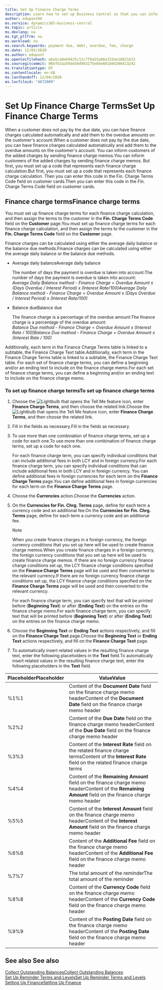 ```yaml
---
title: Set Up Finance Charge Terms
description: Learn how to set up Business Central so that you can inform customers of added charges by sending finance charge memos.
author: edupont04
ms.service: dynamics365-business-central
ms.topic: article
ms.devlang: na
ms.tgt_pltfrm: na
ms.workload: na
ms.search.keywords: payment due, debt, overdue, fee, charge
ms.date: 12/03/2020
ms.author: edupont
ms.openlocfilehash: aba5ca8eb9425c11c7f8a55a08a153ee18821632
ms.sourcegitcommit: 06bfb3aa59de50d983175e68e681b9d206423242
ms.translationtype: HT
ms.contentlocale: en-GB
ms.lasthandoff: 12/04/2020
ms.locfileid: "4672009"
---
```

# <a name="set-up-finance-charge-terms"></a><span data-ttu-id="45d80-103">Set Up Finance Charge Terms</span><span class="sxs-lookup"><span data-stu-id="45d80-103">Set Up Finance Charge Terms</span></span>

<span data-ttu-id="45d80-104">When a customer does not pay by the due date, you can have finance charges calculated automatically and add them to the overdue amounts on the customer's account.</span><span class="sxs-lookup"><span data-stu-id="45d80-104">When a customer does not pay by the due date, you can have finance charges calculated automatically and add them to the overdue amounts on the customer's account.</span></span> <span data-ttu-id="45d80-105">You can inform customers of the added charges by sending finance charge memos.</span><span class="sxs-lookup"><span data-stu-id="45d80-105">You can inform customers of the added charges by sending finance charge memos.</span></span> <span data-ttu-id="45d80-106">But first, you must set up a code that represents each finance charge calculation.</span><span class="sxs-lookup"><span data-stu-id="45d80-106">But first, you must set up a code that represents each finance charge calculation.</span></span> <span data-ttu-id="45d80-107">Then you can enter this code in the Fin. Charge Terms Code field on customer cards.</span><span class="sxs-lookup"><span data-stu-id="45d80-107">Then you can enter this code in the Fin. Charge Terms Code field on customer cards.</span></span>  

## <a name="finance-charge-terms"></a><span data-ttu-id="45d80-108">Finance charge terms</span><span class="sxs-lookup"><span data-stu-id="45d80-108">Finance charge terms</span></span>

<span data-ttu-id="45d80-109">You must set up finance charge terms for each finance charge calculation, and then assign the terms to the customer in the **Fin. Charge Terms Code** field on the **Customer** page.</span><span class="sxs-lookup"><span data-stu-id="45d80-109">You must set up finance charge terms for each finance charge calculation, and then assign the terms to the customer in the **Fin. Charge Terms Code** field on the **Customer** page.</span></span>

<span data-ttu-id="45d80-110">Finance charges can be calculated using either the average daily balance or the balance due methods.</span><span class="sxs-lookup"><span data-stu-id="45d80-110">Finance charges can be calculated using either the average daily balance or the balance due methods.</span></span>

* <span data-ttu-id="45d80-111">Average daily balance</span><span class="sxs-lookup"><span data-stu-id="45d80-111">Average daily balance</span></span>  
  
  <span data-ttu-id="45d80-112">The number of days the payment is overdue is taken into account:</span><span class="sxs-lookup"><span data-stu-id="45d80-112">The number of days the payment is overdue is taken into account:</span></span>  
  <span data-ttu-id="45d80-113">*Average Daily Balance method* - *Finance Charge* = *Overdue Amount* x *(Days Overdue / Interest Period)* x *(Interest Rate/100)*</span><span class="sxs-lookup"><span data-stu-id="45d80-113">*Average Daily Balance method* - *Finance Charge* = *Overdue Amount* x *(Days Overdue / Interest Period)* x *(Interest Rate/100)*</span></span>

* <span data-ttu-id="45d80-114">Balance due</span><span class="sxs-lookup"><span data-stu-id="45d80-114">Balance due</span></span>  
  
  <span data-ttu-id="45d80-115">The finance charge is a percentage of the overdue amount:</span><span class="sxs-lookup"><span data-stu-id="45d80-115">The finance charge is a percentage of the overdue amount:</span></span>  
  <span data-ttu-id="45d80-116">*Balance Due method* - *Finance Charge* = *Overdue Amount* x *(Interest Rate / 100)*</span><span class="sxs-lookup"><span data-stu-id="45d80-116">*Balance Due method* - *Finance Charge* = *Overdue Amount* x *(Interest Rate / 100)*</span></span>

<span data-ttu-id="45d80-117">Additionally, each term in the Finance Charge Terms table is linked to a subtable, the Finance Charge Text table.</span><span class="sxs-lookup"><span data-stu-id="45d80-117">Additionally, each term in the Finance Charge Terms table is linked to a subtable, the Finance Charge Text table.</span></span> <span data-ttu-id="45d80-118">For each set of finance charge terms, you can define a beginning and/or an ending text to include on the finance charge memo.</span><span class="sxs-lookup"><span data-stu-id="45d80-118">For each set of finance charge terms, you can define a beginning and/or an ending text to include on the finance charge memo.</span></span>

### <a name="to-set-up-finance-charge-terms"></a><span data-ttu-id="45d80-119">To set up finance charge terms</span><span class="sxs-lookup"><span data-stu-id="45d80-119">To set up finance charge terms</span></span>

1. <span data-ttu-id="45d80-120">Choose the ![Lightbulb that opens the Tell Me feature](media/ui-search/search_small.png "Tell me what you want to do") icon, enter **Finance Charge Terms**, and then choose the related link.</span><span class="sxs-lookup"><span data-stu-id="45d80-120">Choose the ![Lightbulb that opens the Tell Me feature](media/ui-search/search_small.png "Tell me what you want to do") icon, enter **Finance Charge Terms**, and then choose the related link.</span></span>  
2. <span data-ttu-id="45d80-121">Fill in the fields as necessary.</span><span class="sxs-lookup"><span data-stu-id="45d80-121">Fill in the fields as necessary.</span></span>
3. <span data-ttu-id="45d80-122">To use more than one combination of finance charge terms, set up a code for each one.</span><span class="sxs-lookup"><span data-stu-id="45d80-122">To use more than one combination of finance charge terms, set up a code for each one.</span></span>

    <span data-ttu-id="45d80-123">For each finance charge term, you can specify individual conditions that can include additional fees in both LCY and in foreign currency.</span><span class="sxs-lookup"><span data-stu-id="45d80-123">For each finance charge term, you can specify individual conditions that can include additional fees in both LCY and in foreign currency.</span></span> <span data-ttu-id="45d80-124">You can define additional fees in foreign currencies for each term on the **Finance Charge Terms** page.</span><span class="sxs-lookup"><span data-stu-id="45d80-124">You can define additional fees in foreign currencies for each term on the **Finance Charge Terms** page.</span></span>
4. <span data-ttu-id="45d80-125">Choose the **Currencies** action.</span><span class="sxs-lookup"><span data-stu-id="45d80-125">Choose the **Currencies** action.</span></span>
5. <span data-ttu-id="45d80-126">On the **Currencies for Fin. Chrg. Terms** page, define for each term a currency code and an additional fee.</span><span class="sxs-lookup"><span data-stu-id="45d80-126">On the **Currencies for Fin. Chrg. Terms** page, define for each term a currency code and an additional fee.</span></span>

    > [!NOTE]  
    > <span data-ttu-id="45d80-127">When you create finance charges in a foreign currency, the foreign currency conditions that you set up here will be used to create finance charge memos.</span><span class="sxs-lookup"><span data-stu-id="45d80-127">When you create finance charges in a foreign currency, the foreign currency conditions that you set up here will be used to create finance charge memos.</span></span> <span data-ttu-id="45d80-128">If there are no foreign currency finance charge conditions set up, the LCY finance charge conditions specified on the **Finance Charge Terms** page will be used and then converted to the relevant currency.</span><span class="sxs-lookup"><span data-stu-id="45d80-128">If there are no foreign currency finance charge conditions set up, the LCY finance charge conditions specified on the **Finance Charge Terms** page will be used and then converted to the relevant currency.</span></span>

    <span data-ttu-id="45d80-129">For each finance charge term, you can specify text that will be printed before (**Beginning Text**) or after (**Ending Text**) on the entries on the finance charge memo.</span><span class="sxs-lookup"><span data-stu-id="45d80-129">For each finance charge term, you can specify text that will be printed before (**Beginning Text**) or after (**Ending Text**) on the entries on the finance charge memo.</span></span>  
6. <span data-ttu-id="45d80-130">Choose the **Beginning Text** or **Ending Text** actions respectively, and fill on the **Finance Charge Text** page.</span><span class="sxs-lookup"><span data-stu-id="45d80-130">Choose the **Beginning Text** or **Ending Text** actions respectively, and fill on the **Finance Charge Text** page.</span></span>
7. <span data-ttu-id="45d80-131">To automatically insert related values in the resulting finance charge text, enter the following placeholders in the **Text** field.</span><span class="sxs-lookup"><span data-stu-id="45d80-131">To automatically insert related values in the resulting finance charge text, enter the following placeholders in the **Text** field.</span></span>

|<span data-ttu-id="45d80-132">Placeholder</span><span class="sxs-lookup"><span data-stu-id="45d80-132">Placeholder</span></span>|<span data-ttu-id="45d80-133">Value</span><span class="sxs-lookup"><span data-stu-id="45d80-133">Value</span></span>|  
|-----------------|-----------|  
|<span data-ttu-id="45d80-134">%1</span><span class="sxs-lookup"><span data-stu-id="45d80-134">%1</span></span>|<span data-ttu-id="45d80-135">Content of the **Document Date** field on the finance charge memo header</span><span class="sxs-lookup"><span data-stu-id="45d80-135">Content of the **Document Date** field on the finance charge memo header</span></span>|  
|<span data-ttu-id="45d80-136">%2</span><span class="sxs-lookup"><span data-stu-id="45d80-136">%2</span></span>|<span data-ttu-id="45d80-137">Content of the **Due Date** field on the finance charge memo header</span><span class="sxs-lookup"><span data-stu-id="45d80-137">Content of the **Due Date** field on the finance charge memo header</span></span>|  
|<span data-ttu-id="45d80-138">%3</span><span class="sxs-lookup"><span data-stu-id="45d80-138">%3</span></span>|<span data-ttu-id="45d80-139">Content of the **Interest Rate** field on the related finance charge terms</span><span class="sxs-lookup"><span data-stu-id="45d80-139">Content of the **Interest Rate** field on the related finance charge terms</span></span>|  
|<span data-ttu-id="45d80-140">%4</span><span class="sxs-lookup"><span data-stu-id="45d80-140">%4</span></span>|<span data-ttu-id="45d80-141">Content of the **Remaining Amount** field on the finance charge memo header</span><span class="sxs-lookup"><span data-stu-id="45d80-141">Content of the **Remaining Amount** field on the finance charge memo header</span></span>|  
|<span data-ttu-id="45d80-142">%5</span><span class="sxs-lookup"><span data-stu-id="45d80-142">%5</span></span>|<span data-ttu-id="45d80-143">Content of the **Interest Amount** field on the finance charge memo header</span><span class="sxs-lookup"><span data-stu-id="45d80-143">Content of the **Interest Amount** field on the finance charge memo header</span></span>|  
|<span data-ttu-id="45d80-144">%6</span><span class="sxs-lookup"><span data-stu-id="45d80-144">%6</span></span>|<span data-ttu-id="45d80-145">Content of the **Additional Fee** field on the finance charge memo header</span><span class="sxs-lookup"><span data-stu-id="45d80-145">Content of the **Additional Fee** field on the finance charge memo header</span></span>|  
|<span data-ttu-id="45d80-146">%7</span><span class="sxs-lookup"><span data-stu-id="45d80-146">%7</span></span>|<span data-ttu-id="45d80-147">The total amount of the reminder</span><span class="sxs-lookup"><span data-stu-id="45d80-147">The total amount of the reminder</span></span>|  
|<span data-ttu-id="45d80-148">%8</span><span class="sxs-lookup"><span data-stu-id="45d80-148">%8</span></span>|<span data-ttu-id="45d80-149">Content of the **Currency Code** field on the finance charge memo header</span><span class="sxs-lookup"><span data-stu-id="45d80-149">Content of the **Currency Code** field on the finance charge memo header</span></span>|  
|<span data-ttu-id="45d80-150">%9</span><span class="sxs-lookup"><span data-stu-id="45d80-150">%9</span></span>|<span data-ttu-id="45d80-151">Content of the **Posting Date** field on the finance charge memo header</span><span class="sxs-lookup"><span data-stu-id="45d80-151">Content of the **Posting Date** field on the finance charge memo header</span></span>|  

## <a name="see-also"></a><span data-ttu-id="45d80-152">See also </span><span class="sxs-lookup"><span data-stu-id="45d80-152">See also</span></span>

[<span data-ttu-id="45d80-153">Collect Outstanding Balances</span><span class="sxs-lookup"><span data-stu-id="45d80-153">Collect Outstanding Balances</span></span>](receivables-collect-outstanding-balances.md)  
[<span data-ttu-id="45d80-154">Set Up Reminder Terms and Levels</span><span class="sxs-lookup"><span data-stu-id="45d80-154">Set Up Reminder Terms and Levels</span></span>](finance-setup-reminders.md)  
[<span data-ttu-id="45d80-155">Setting Up Finance</span><span class="sxs-lookup"><span data-stu-id="45d80-155">Setting Up Finance</span></span>](finance-setup-finance.md)  
